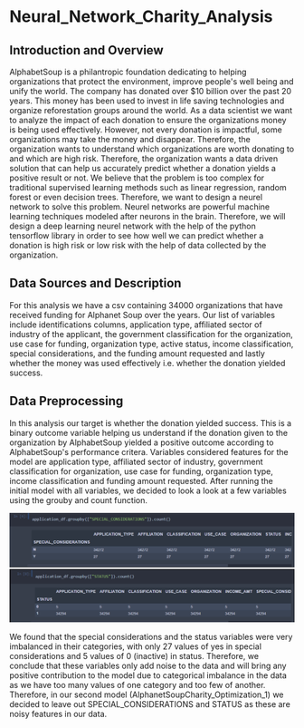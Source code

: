 # Neural_Network_Charity_Analysis

## Introduction and Overview

AlphabetSoup is a philantropic foundation dedicating to helping organizations that protect the environment, improve people's well being and unify the world. The company has donated over $10 billion over the past 20 years. This money has been used to invest in life saving technologies and organize reforestation groups around the world. As a data scientist we want to analyze the impact of each donation to ensure the organizations money is being used effectively. However, not every donation is impactful, some organizations may take the money and disappear. Therefore, the organization wants to understand which organizations are worth donating to and which are high risk. Therefore, the organization wants a data driven solution that can help us accurately predict whether a donation yields a positive result or not. We believe that the problem is too complex for traditional supervised learning methods such as linear regression, random forest or even decision trees. Therefore, we want to design a neurel network to solve this problem. Neurel networks are powerful machine learning techniques modeled after neurons in the brain. Therefore, we will design a deep learning neurel network with the help of the python tensorflow library in order to see how well we can predict whether a donation is high risk or low risk with the help of data collected by the organization.

## Data Sources and Description

For this analysis we have a csv containing 34000 organizations that have received funding for Alphanet Soup over the years. Our list of variables include identifications columns, application type, affiliated sector of industry of the applicant, the government classification for the organization, use case for funding, organization type, active status, income classification, special considerations, and the funding amount requested and lastly whether the money was used effectively i.e. whether the donation yielded success. 

## Data Preprocessing 

In this analysis our target is whether the donation yielded success. This is a binary outcome variable helping us understand if the donation given to the organization by AlphabetSoup yielded a positive outcome according to AlphabetSoup's performance critera. Variables considered features for the model are application type, affiliated sector of industry, government classification for organization, use case for funding, organization type, income classification and funding amount requested. After running the initial model with all variables, we decided to look a look at a few variables using the grouby and count function.

![alt text](https://github.com/mobinapiracha/Neural_Network_Charity_Analysis/blob/main/images/Preprocessing_1.PNG)
![alt text](https://github.com/mobinapiracha/Neural_Network_Charity_Analysis/blob/main/images/Preprocessing_2.PNG)

We found that the special considerations and the status variables were very imbalanced in their categories, with only 27 values of yes in special considerations and 5 values of 0 (inactive) in status. Therefore, we conclude that these variables only add noise to the data and will bring any positive contribution to the model due to categorical imbalance in the data as we have too many values of one category and too few of another. Therefore, in our second model (AlphanetSoupCharity_Optimization_1) we decided to leave out SPECIAL_CONSIDERATIONS and STATUS as these are noisy features in our data. 

